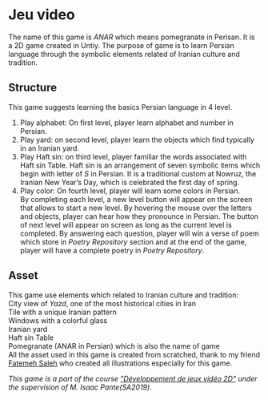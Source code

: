 # Jeu video
The name of this game is *ANAR* which means pomegranate in Perisan. It is a 2D game created in Untiy.
The purpose of game is to learn Persian language through the symbolic elements related of Iranian culture and tradition.
## Structure
This game suggests learning the basics Persian language in 4 level. 
1. Play alphabet: On first level, player learn alphabet and number in Persian. 
2. Play yard: on second level, player learn the objects which find typically in an Iranian yard. 
3. Play Haft sin: on third level, player familiar the words associated with Haft sin Table. Haft sin is an arrangement of seven symbolic items which begin with letter of *S* in Persian. It is a traditional custom at Nowruz, the Iranian New Year’s Day, which is celebrated the first day of spring.
4. Play color: On fourth level, player will learn some colors in Persian.<br/>
By completing each level, a new level button will appear on the screen that allows to start a new level.
By hovering the mouse over the letters and objects, player can hear how they pronounce in Persian. The button of next level will appear on screen as long as the current level is completed. By answering each question, player will win a verse of poem which store in *Poetry Repository* section and at the end of the game, player will have a complete poetry in *Poetry Repository*.  
## Asset
This game use elements which related to Iranian culture and tradition:<br/>
City view of *Yazd*, one of the most historical cities in Iran<br/>
Tile with a unique Iranian pattern<br/>
Windows with a colorful glass<br/>
Iranian yard<br/>
Haft sin Table<br/>
Pomegranate (ANAR in Persian) which is also the name of game<br/>
All the asset used in this game is created from scratched, thank to my friend [Fatemeh Saleh](https://www.instagram.com/gollpad/) who created all illustrations especially for this game. 

*This game is a part of the course ["Développement de jeux vidéo 2D"](https://github.com/ipante/ressources_cours_jeux_video_2D/blob/master/README.md) under the supervision of M. Isaac Pante(SA2019)*.



